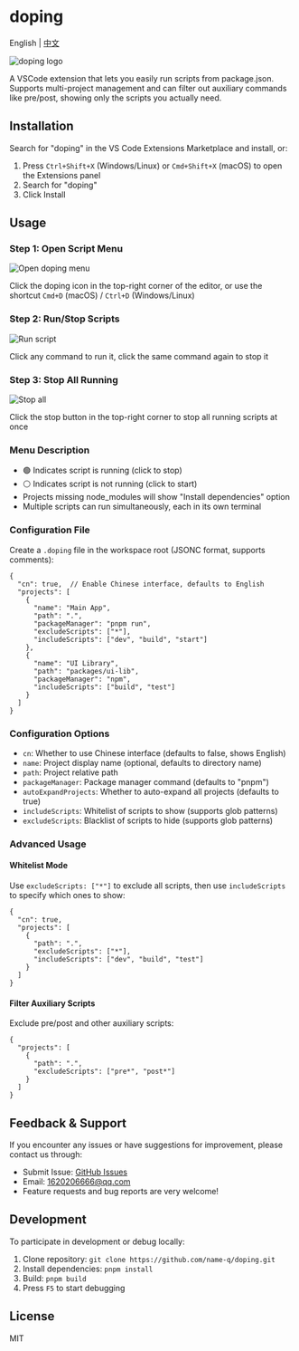 # doping

English | [中文](README.zh.md)

![doping logo](logo.png)

A VSCode extension that lets you easily run scripts from package.json. Supports multi-project management and can filter out auxiliary commands like pre/post, showing only the scripts you actually need.


## Installation

Search for "doping" in the VS Code Extensions Marketplace and install, or:

1. Press `Ctrl+Shift+X` (Windows/Linux) or `Cmd+Shift+X` (macOS) to open the Extensions panel
2. Search for "doping"
3. Click Install

## Usage

### Step 1: Open Script Menu

![Open doping menu](images/STEP/STEP1.png)

Click the doping icon in the top-right corner of the editor, or use the shortcut `Cmd+D` (macOS) / `Ctrl+D` (Windows/Linux)

### Step 2: Run/Stop Scripts

![Run script](images/STEP/STEP2.png)

Click any command to run it, click the same command again to stop it

### Step 3: Stop All Running

![Stop all](images/STEP/STEP3.png)

Click the stop button in the top-right corner to stop all running scripts at once

### Menu Description

- 🟢 Indicates script is running (click to stop)
- ⚪ Indicates script is not running (click to start)
- Projects missing node_modules will show "Install dependencies" option
- Multiple scripts can run simultaneously, each in its own terminal

### Configuration File

Create a `.doping` file in the workspace root (JSONC format, supports comments):

```jsonc
{
  "cn": true,  // Enable Chinese interface, defaults to English
  "projects": [
    {
      "name": "Main App",
      "path": ".",
      "packageManager": "pnpm run",
      "excludeScripts": ["*"],
      "includeScripts": ["dev", "build", "start"]
    },
    {
      "name": "UI Library",
      "path": "packages/ui-lib",
      "packageManager": "npm",
      "includeScripts": ["build", "test"]
    }
  ]
}
```

### Configuration Options

- `cn`: Whether to use Chinese interface (defaults to false, shows English)
- `name`: Project display name (optional, defaults to directory name)
- `path`: Project relative path
- `packageManager`: Package manager command (defaults to "pnpm")
- `autoExpandProjects`: Whether to auto-expand all projects (defaults to true)
- `includeScripts`: Whitelist of scripts to show (supports glob patterns)
- `excludeScripts`: Blacklist of scripts to hide (supports glob patterns)

### Advanced Usage

#### Whitelist Mode
Use `excludeScripts: ["*"]` to exclude all scripts, then use `includeScripts` to specify which ones to show:

```jsonc
{
  "cn": true,
  "projects": [
    {
      "path": ".",
      "excludeScripts": ["*"],
      "includeScripts": ["dev", "build", "test"]
    }
  ]
}
```

#### Filter Auxiliary Scripts
Exclude pre/post and other auxiliary scripts:

```jsonc
{
  "projects": [
    {
      "path": ".",
      "excludeScripts": ["pre*", "post*"]
    }
  ]
}
```

## Feedback & Support

If you encounter any issues or have suggestions for improvement, please contact us through:

- Submit Issue: [GitHub Issues](https://github.com/name-q/doping/issues)
- Email: 1620206666@qq.com
- Feature requests and bug reports are very welcome!

## Development

To participate in development or debug locally:

1. Clone repository: `git clone https://github.com/name-q/doping.git`
2. Install dependencies: `pnpm install`
3. Build: `pnpm build`
4. Press `F5` to start debugging


## License

MIT